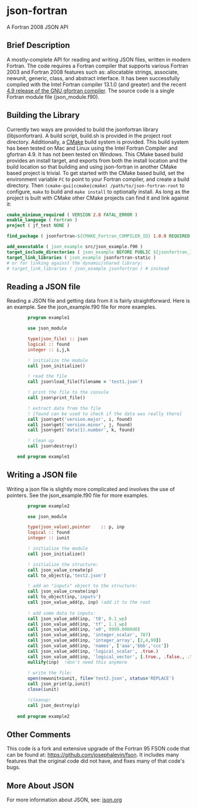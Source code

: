 json-fortran
============

A Fortran 2008 JSON API

Brief Description
---------------

A mostly-complete API for reading and writing JSON files, written in
modern Fortran.  The code requires a Fortran compiler that supports
various Fortran 2003 and Fortran 2008 features such as: allocatable
strings, associate, newunit, generic, class, and abstract interface.
It has been successfully compiled with the Intel Fortran compiler
13.1.0 (and greater) and the recent [4.9 release of the GNU gfortran
compiler](http://gcc.gnu.org/wiki/GFortran/News#GCC4.9).  The source
code is a single Fortran module file (json_module.f90).

Building the Library
--------------------

Currently two ways are provided to build the jsonfortran library
(libjsonfortran). A build script, build.sh is provided in the project
root directory. Additionally, a [CMake](http://www.cmake.org) build
system is provided. This build system has been tested on Mac and Linux
using the Intel Fortran Compiler and gfortran 4.9. It has not been
tested on Windows. This CMake based build provides an install target,
and exports from both the install location and the build location so
that building and using json-fortran in another CMake based project is
trivial. To get started with the CMake based build, set the
environment variable `FC` to point to your Fortran compiler, and
create a build directory. Then `(cmake-gui|ccmake|cmake)
/path/to/json-fortran-root` to configure, `make` to build and `make
install` to optionally install. As long as the project is built with
CMake other CMake projects can find it and link against it:

```CMake
cmake_minimum_required ( VERSION 2.8 FATAL_ERROR )
enable_language ( Fortran )
project ( jf_test NONE )

find_package ( jsonfortran-${CMAKE_Fortran_COMPILER_ID} 1.0.0 REQUIRED )

add_executable ( json_example src/json_example.f90 )
target_include_directories ( json_example BEFORE PUBLIC ${jsonfortran_INCLUDE_DIRS} )
target_link_libraries ( json_example jsonfortran-static )
# or for linking against the dynamic/shared library:
# target_link_libraries ( json_example jsonfortran ) # instead
```

Reading a JSON file
---------------

Reading a JSON file and getting data from it is fairly
straightforward.  Here is an example.  See the json_example.f90 file
for more examples.  

```fortran
        program example1

        use json_module

        type(json_file) :: json
        logical :: found
        integer :: i,j,k

        ! initialize the module
        call json_initialize()

        ! read the file
        call json%load_file(filename = 'test1.json')

        ! print the file to the console
        call json%print_file()

        ! extract data from the file
        ! [found can be used to check if the data was really there]
        call json%get('version.major', i, found)
        call json%get('version.minor', j, found)
        call json%get('data(1).number', k, found)

        ! clean up
        call json%destroy()

    end program example1
```

Writing a JSON file
---------------

Writing a json file is slightly more complicated and involves the use
of pointers.  See the json_example.f90 file for more examples.

```fortran
        program example2

        use json_module

        type(json_value),pointer	:: p, inp
        logical :: found
        integer :: iunit

        ! initialize the module
        call json_initialize()

        ! initialize the structure:
        call json_value_create(p)
        call to_object(p,'test2.json')

        ! add an "inputs" object to the structure:
        call json_value_create(inp)
        call to_object(inp,'inputs')
        call json_value_add(p, inp) !add it to the root
    
        ! add some data to inputs:
        call json_value_add(inp, 't0', 0.1_wp)
        call json_value_add(inp, 'tf', 1.1_wp)
        call json_value_add(inp, 'x0', 9999.0000d0)
        call json_value_add(inp, 'integer_scalar', 787)
        call json_value_add(inp, 'integer_array', [2,4,99])
        call json_value_add(inp, 'names', ['aaa','bbb','ccc'])
        call json_value_add(inp, 'logical_scalar', .true.)
        call json_value_add(inp, 'logical_vector', [.true., .false., .true.])
        nullify(inp)  !don't need this anymore
      	
        ! write the file:
        open(newunit=iunit, file='test2.json', status='REPLACE')
        call json_print(p,iunit)
        close(iunit)

        !cleanup:
        call json_destroy(p)
    
    end program example2 
```

Other Comments
---------------

This code is a fork and extensive upgrade of the Fortran 95 FSON code
that can be found at: <https://github.com/josephalevin/fson>.  It
includes many features that the original code did not have, and fixes
many of that code's bugs.

More About JSON
------------

For more information about JSON, see: [json.org](http://www.json.org/)
